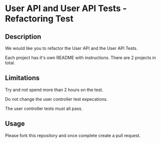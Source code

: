 ﻿# User API and User API Tests - Refactoring Test

## Description

We would like you to refactor the User API and the User API Tests.

Each project has it's own README with instructions. There are 2 projects in total.

## Limitations

Try and not spend more than 2 hours on the test. 

Do not change the user controller test expecations.

The user controller tests must all pass.

## Usage

Please fork this repository and once complete create a pull request.

